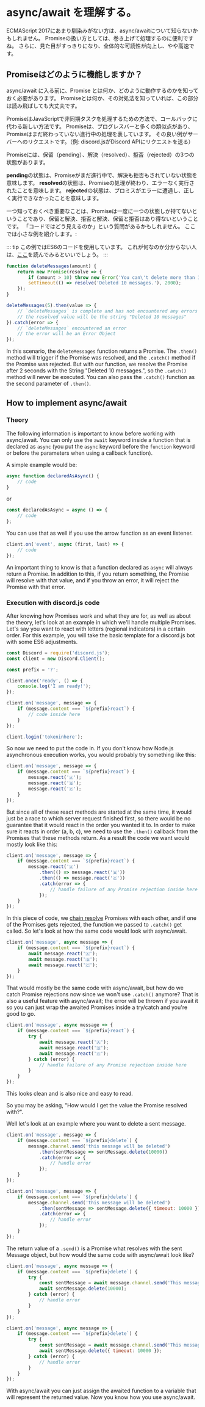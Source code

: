 # async/await を理解する。

ECMAScript 2017にあまり馴染みがない方は、async/awaitについて知らないかもしれません。 Promiseの扱い方としては、巻き上げて処理するのに便利ですね。 さらに、見た目がすっきりになり、全体的な可読性が向上し、やや高速です。

## Promiseはどのように機能しますか？

async/await に入る前に、Promise とは何か、どのように動作するのかを知っておく必要があります。 Promiseとは何か、その対処法を知っていれば、この部分は読み飛ばしても大丈夫です。

PromiseはJavaScriptで非同期タスクを処理するための方法で、コールバックに代わる新しい方法です。 Promiseは、プログレスバーと多くの類似点があり、Promiseはまだ終わっていない進行中の処理を表しています。 その良い例がサーバーへのリクエストです。（例: discord.jsがDiscord APIにリクエストを送る）

Promiseには、保留（pending）、解決（resolved）、拒否（rejected）の3つの状態があります。

**pending**の状態は、Promiseがまだ進行中で、解決も拒否もされていない状態を意味します。 **resolved**の状態は、Promiseの処理が終わり、エラーなく実行されたことを意味します。 **rejected**の状態は、プロミスがエラーに遭遇し、正しく実行できなかったことを意味します。

一つ知っておくべき重要なことは、Promiseは一度に一つの状態しか持てないということであり、保留と解決、拒否と解決、保留と拒否はあり得ないということです。 「コードではどう見えるのか」という質問があるかもしれません。 ここでは小さな例を紹介します。:

::: tip
この例ではES6のコードを使用しています。 これが何なのか分からない人は、[ここ](/additional-info/es6-syntax.md)を読んでみるといいでしょう。
:::

```js
function deleteMessages(amount) {
    return new Promise(resolve => {
        if (amount > 10) throw new Error('You can\'t delete more than 10 Messages at a time.');
        setTimeout(() => resolve('Deleted 10 messages.'), 2000);
    });
}

deleteMessages(5).then(value => {
    // `deleteMessages` is complete and has not encountered any errors
    // the resolved value will be the string "Deleted 10 messages"
}).catch(error => {
    // `deleteMessages` encountered an error
    // the error will be an Error Object
});
```

In this scenario, the `deleteMessages` function returns a Promise. The `.then()` method will trigger if the Promise was resolved, and the `.catch()` method if the Promise was rejected. But with our function, we resolve the Promise after 2 seconds with the String "Deleted 10 messages.", so the `.catch()` method will never be executed. You can also pass the `.catch()` function as the second parameter of `.then()`.

## How to implement async/await

### Theory

The following information is important to know before working with async/await. You can only use the `await` keyword inside a function that is declared as `async` (you put the `async` keyword before the `function` keyword or before the parameters when using a callback function).

A simple example would be:

```js
async function declaredAsAsync() {
    // code
}
```

or

```js 
const declaredAsAsync = async () => {
    // code
};
```

You can use that as well if you use the arrow function as an event listener.

```js
client.on('event', async (first, last) => {
    // code
});
```

An important thing to know is that a function declared as `async` will always return a Promise. In addition to this, if you return something, the Promise will resolve with that value, and if you throw an error, it will reject the Promise with that error.

### Execution with discord.js code

After knowing how Promises work and what they are for, as well as about the theory, let's look at an example in which we'll handle multiple Promises. Let's say you want to react with letters (regional indicators) in a certain order. For this example, you will take the basic template for a discord.js bot with some ES6 adjustments.

```js
const Discord = require('discord.js');
const client = new Discord.Client();

const prefix = '?';

client.once('ready', () => {
    console.log('I am ready!');
});

client.on('message', message => {
    if (message.content === `${prefix}react`) {
        // code inside here
    }
});

client.login('tokeninhere');
```

So now we need to put the code in. If you don't know how Node.js asynchronous execution works, you would probably try something like this:

```js
client.on('message', message => {
    if (message.content === `${prefix}react`) {
        message.react('🇦');
        message.react('🇧');
        message.react('🇨');
    }
});
```

But since all of these react methods are started at the same time, it would just be a race to which server request finished first, so there would be no guarantee that it would react in the order you wanted it to. In order to make sure it reacts in order (a, b, c), we need to use the `.then()` callback from the Promises that these methods return. As a result the code we want would mostly look like this:

```js
client.on('message', message => {
    if (message.content === `${prefix}react`) {
        message.react('🇦')
            .then(() => message.react('🇧'))
            .then(() => message.react('🇨'))
            .catch(error => {
                // handle failure of any Promise rejection inside here
            });
    }
});
```

In this piece of code, we [chain resolve](https://developer.mozilla.org/en-US/docs/Web/JavaScript/Reference/Global_Objects/Promise/then#Chaining) Promises with each other, and if one of the Promises gets rejected, the function we passed to `.catch()` get called. So let's look at how the same code would look with async/await.

```js
client.on('message', async message => {
    if (message.content === `${prefix}react`) {
        await message.react('🇦');
        await message.react('🇧');
        await message.react('🇨');
    }
});
```

That would mostly be the same code with async/await, but how do we catch Promise rejections now since we won't use `.catch()` anymore? That is also a useful feature with async/await; the error will be thrown if you await it so you can just wrap the awaited Promises inside a try/catch and you're good to go.

```js
client.on('message', async message => {
    if (message.content === `${prefix}react`) {
        try {
            await message.react('🇦');
            await message.react('🇧');
            await message.react('🇨');
        } catch (error) {
            // handle failure of any Promise rejection inside here
        }
    }
});
```

This looks clean and is also nice and easy to read.

So you may be asking, "How would I get the value the Promise resolved with?".

Well let's look at an example where you want to delete a sent message.

<branch version="11.x">

```js
client.on('message', message => {
    if (message.content === `${prefix}delete`) {
        message.channel.send('this message will be deleted')
            .then(sentMessage => sentMessage.delete(10000))
            .catch(error => {
                // handle error
            });
    }
});
```

</branch>
<branch version="12.x">

```js
client.on('message', message => {
    if (message.content === `${prefix}delete`) {
        message.channel.send('this message will be deleted')
            .then(sentMessage => sentMessage.delete({ timeout: 10000 }))
            .catch(error => {
                // handle error
            });
    }
});
```

</branch> The return value of a `.send()` is a Promise what resolves with the sent Message object, but how would the same code with async/await look like?

<branch version="11.x">

```js
client.on('message', async message => {
    if (message.content === `${prefix}delete`) {
        try {
            const sentMessage = await message.channel.send('This message will be deleted in 10 seconds.');
            await sentMessage.delete(10000);
        } catch (error) {
            // handle error
        }
    }
});
```

</branch>
<branch version="12.x">

```js
client.on('message', async message => {
    if (message.content === `${prefix}delete`) {
        try {
            const sentMessage = await message.channel.send('This message will be deleted in 10 seconds.');
            await sentMessage.delete({ timeout: 10000 });
        } catch (error) {
            // handle error
        }
    }
});
```

</branch>

With async/await you can just assign the awaited function to a variable that will represent the returned value. Now you know how you use async/await.
